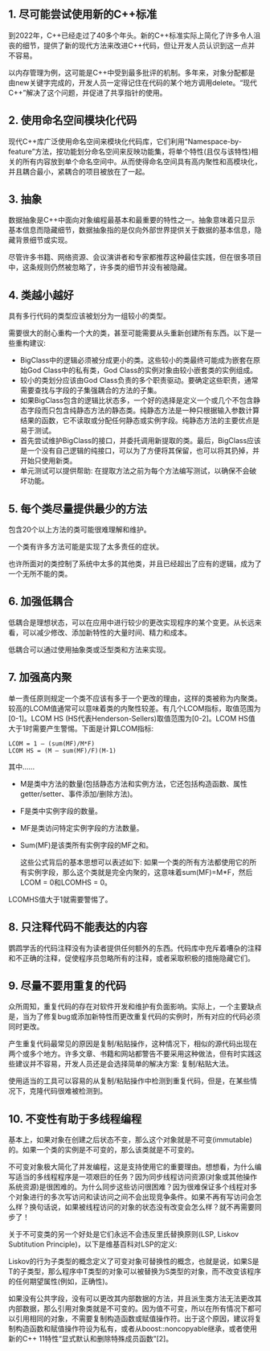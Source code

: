 ## 1. 尽可能尝试使用新的C++标准

到2022年，C++已经走过了40多个年头。新的C++标准实际上简化了许多令人沮丧的细节，提供了新的现代方法来改进C++代码，但让开发人员认识到这一点并不容易。

以内存管理为例，这可能是C++中受到最多批评的机制。多年来，对象分配都是由new关键字完成的，开发人员一定得记住在代码的某个地方调用delete。“现代C++”解决了这个问题，并促进了共享指针的使用。



## 2. 使用命名空间模块化代码
现代C++库广泛使用命名空间来模块化代码库，它们利用“Namespace-by-feature”方法，按功能划分命名空间来反映功能集，将单个特性(且仅与该特性)相关的所有内容放到单个命名空间中。从而使得命名空间具有高内聚性和高模块化，并且耦合最小，紧耦合的项目被放在了一起。



## 3. 抽象
数据抽象是C++中面向对象编程最基本和最重要的特性之一。抽象意味着只显示基本信息而隐藏细节，数据抽象指的是仅向外部世界提供关于数据的基本信息，隐藏背景细节或实现。

尽管许多书籍、网络资源、会议演讲者和专家都推荐这种最佳实践，但在很多项目中，这条规则仍然被忽略了，许多类的细节并没有被隐藏。



## 4. 类越小越好

具有多行代码的类型应该被划分为一组较小的类型。

需要很大的耐心重构一个大的类，甚至可能需要从头重新创建所有东西。以下是一些重构建议:

-   BigClass中的逻辑必须被分成更小的类。这些较小的类最终可能成为嵌套在原始God Class中的私有类，God Class的实例对象由较小嵌套类的实例组成。
-   较小的类划分应该由God Class负责的多个职责驱动。要确定这些职责，通常需要查找与字段的子集强耦合的方法的子集。
-   如果BigClass包含的逻辑比状态多，一个好的选择是定义一个或几个不包含静态字段而只包含纯静态方法的静态类。纯静态方法是一种只根据输入参数计算结果的函数，它不读取或分配任何静态或实例字段。纯静态方法的主要优点是易于测试。
-   首先尝试维护BigClass的接口，并委托调用新提取的类。最后，BigClass应该是一个没有自己逻辑的纯接口，可以为了方便将其保留，也可以将其扔掉，并开始只使用新类。
-   单元测试可以提供帮助: 在提取方法之前为每个方法编写测试，以确保不会破坏功能。



## 5. 每个类尽量提供最少的方法
包含20个以上方法的类可能很难理解和维护。

一个类有许多方法可能是实现了太多责任的症状。

也许所面对的类控制了系统中太多的其他类，并且已经超出了应有的逻辑，成为了一个无所不能的类。



## 6. 加强低耦合
低耦合是理想状态，可以在应用中进行较少的更改实现程序的某个变更。从长远来看，可以减少修改、添加新特性的大量时间、精力和成本。

低耦合可以通过使用抽象类或泛型类和方法来实现。



## 7. 加强高内聚
单一责任原则规定一个类不应该有多于一个更改的理由，这样的类被称为内聚类。较高的LCOM值通常可以意味着类的内聚性较差。有几个LCOM指标，取值范围为[0-1]。LCOM HS (HS代表Henderson-Sellers)取值范围为[0-2]。LCOM HS值大于1时需要产生警惕。下面是计算LCOM指标:

```
LCOM = 1 — (sum(MF)/M*F)
LCOM HS = (M — sum(MF)/F)(M-1)
```



其中……

-   M是类中方法的数量(包括静态方法和实例方法，它还包括构造函数、属性getter/setter、事件添加/删除方法)。

-   F是类中实例字段的数量。

-   MF是类访问特定实例字段的方法数量。

-   Sum(MF)是该类所有实例字段的MF之和。

    这些公式背后的基本思想可以表述如下: 如果一个类的所有方法都使用它的所有实例字段，那么这个类就是完全内聚的，这意味着sum(MF)=M*F，然后LCOM = 0和LCOMHS = 0。

LCOMHS值大于1就需要警惕了。

## 8. 只注释代码不能表达的内容
鹦鹉学舌的代码注释没有为读者提供任何额外的东西。代码库中充斥着嘈杂的注释和不正确的注释，促使程序员忽略所有的注释，或者采取积极的措施隐藏它们。

## 9. 尽量不要用重复的代码
众所周知，重复代码的存在对软件开发和维护有负面影响。实际上，一个主要缺点是，当为了修复bug或添加新特性而更改重复代码的实例时，所有对应的代码必须同时更改。

产生重复代码最常见的原因是复制/粘贴操作，这种情况下，相似的源代码出现在两个或多个地方。许多文章、书籍和网站都警告不要采用这种做法，但有时实践这些建议并不容易，开发人员还是会选择简单的解决方案: 复制/粘贴大法。

使用适当的工具可以容易的从复制/粘贴操作中检测到重复代码，但是，在某些情况下，克隆代码很难被检测到。



## 10. 不变性有助于多线程编程
基本上，如果对象在创建之后状态不变，那么这个对象就是不可变(immutable)的。如果一个类的实例是不可变的，那么该类就是不可变的。

不可变对象极大简化了并发编程，这是支持使用它的重要理由。想想看，为什么编写适当的多线程程序是一项艰巨的任务？因为同步线程访问资源(对象或其他操作系统资源)是很困难的。为什么同步这些访问很困难？因为很难保证多个线程对多个对象进行的多次写访问和读访问之间不会出现竞争条件。如果不再有写访问会怎么样？换句话说，如果被线程访问的对象的状态没有改变会怎么样？就不再需要同步了！

关于不可变类的另一个好处是它们永远不会违反里氏替换原则(LSP, Liskov Subtitution Principle)，以下是维基百科对LSP的定义:

Liskov的行为子类型的概念定义了可变对象可替换性的概念，也就是说，如果S是T的子类型，那么程序中T类型的对象可以被替换为S类型的对象，而不改变该程序的任何期望属性(例如，正确性)。

如果没有公共字段，没有可以更改其内部数据的方法，并且派生类方法无法更改其内部数据，那么引用对象类就是不可变的。因为值不可变，所以在所有情况下都可以引用相同的对象，不需要复制构造函数或赋值操作符。出于这个原因，建议将复制构造函数和赋值操作符设为私有，或者从boost::noncopyable继承，或者使用新的C++ 11特性“显式默认和删除特殊成员函数”[2]。